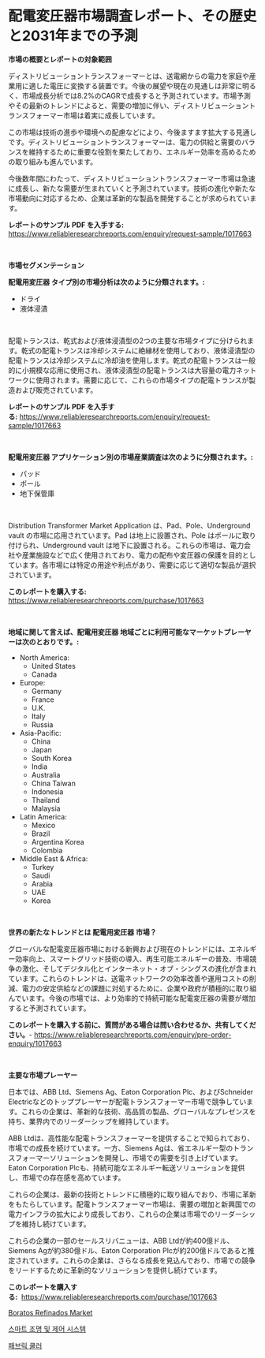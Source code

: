 <p><h1>配電変圧器市場調査レポート、その歴史と2031年までの予測</h1></p><p><strong>市場の概要とレポートの対象範囲</strong></p>
<p><p>ディストリビューショントランスフォーマーとは、送電網からの電力を家庭や産業用に適した電圧に変換する装置です。今後の展望や現在の見通しは非常に明るく、市場成長分析では8.2%のCAGRで成長すると予測されています。市場予測やその最新のトレンドによると、需要の増加に伴い、ディストリビューショントランスフォーマー市場は着実に成長しています。</p><p>この市場は技術の進歩や環境への配慮などにより、今後ますます拡大する見通しです。ディストリビューショントランスフォーマーは、電力の供給と需要のバランスを維持するために重要な役割を果たしており、エネルギー効率を高めるための取り組みも進んでいます。</p><p>今後数年間にわたって、ディストリビューショントランスフォーマー市場は急速に成長し、新たな需要が生まれていくと予測されています。技術の進化や新たな市場動向に対応するため、企業は革新的な製品を開発することが求められています。</p></p>
<p><strong>レポートのサンプル PDF を入手する:</strong> <a href="https://www.reliableresearchreports.com/enquiry/request-sample/1017663">https://www.reliableresearchreports.com/enquiry/request-sample/1017663</a></p>
<p>&nbsp;</p>
<p><strong>市場セグメンテーション</strong></p>
<p><strong>配電用変圧器 タイプ別の市場分析は次のように分類されます。:</strong></p>
<p><ul><li>ドライ</li><li>液体浸漬</li></ul></p>
<p>&nbsp;</p>
<p><p>配電トランスは、乾式および液体浸漬型の2つの主要な市場タイプに分けられます。乾式の配電トランスは冷却システムに絶縁材を使用しており、液体浸漬型の配電トランスは冷却システムに冷却油を使用します。乾式の配電トランスは一般的に小規模な応用に使用され、液体浸漬型の配電トランスは大容量の電力ネットワークに使用されます。需要に応じて、これらの市場タイプの配電トランスが製造および販売されています。</p></p>
<p><strong>レポートのサンプル PDF を入手する:</strong>&nbsp;<a href="https://www.reliableresearchreports.com/enquiry/request-sample/1017663">https://www.reliableresearchreports.com/enquiry/request-sample/1017663</a></p>
<p>&nbsp;</p>
<p><strong> 配電用変圧器 アプリケーション別の市場産業調査は次のように分類されます。:</strong></p>
<p><ul><li>パッド</li><li>ポール</li><li>地下保管庫</li></ul></p>
<p>&nbsp;</p>
<p><p>Distribution Transformer Market Application は、Pad、Pole、Underground vault の市場に応用されています。Pad は地上に設置され、Pole はポールに取り付けられ、Underground vault は地下に設置される。これらの市場は、電力会社や産業施設などで広く使用されており、電力の配布や変圧器の保護を目的としています。各市場には特定の用途や利点があり、需要に応じて適切な製品が選択されています。</p></p>
<p><strong>このレポートを購入する:</strong>&nbsp; <a href="https://www.reliableresearchreports.com/purchase/1017663">https://www.reliableresearchreports.com/purchase/1017663</a></p>
<p>&nbsp;</p>
<p><strong>地域に関して言えば、配電用変圧器 地域ごとに利用可能なマーケットプレーヤーは次のとおりです。:</strong></p>
<p><ul>
    <li>
        North America:
        <ul>
            <li>United States</li>
            <li>Canada</li>
        </ul>
    </li>
    <li>
        Europe:
        <ul>
            <li>Germany</li>
            <li>France</li>
            <li>U.K.</li>
            <li>Italy</li>
            <li>Russia</li>
        </ul>
    </li>
    <li>
        Asia-Pacific:
        <ul>
            <li>China</li>
            <li>Japan</li>
            <li>South Korea</li>
            <li>India</li>
            <li>Australia</li>
            <li>China Taiwan</li>
            <li>Indonesia</li>
            <li>Thailand</li>
            <li>Malaysia</li>
        </ul>
    </li>
    <li>
        Latin America:
        <ul>
            <li>Mexico</li>
            <li>Brazil</li>
            <li>Argentina Korea</li>
            <li>Colombia</li>
        </ul>
    </li>
    <li>
        Middle East & Africa:
        <ul>
            <li>Turkey</li>
            <li>Saudi</li>
            <li>Arabia</li>
            <li>UAE</li>
            <li>Korea</li>
        </ul>
    </li>
    </ul></p>
<p>&nbsp;</p>
<p><strong>世界の新たなトレンドとは 配電用変圧器 市場？</strong></p>
<p><p>グローバルな配電変圧器市場における新興および現在のトレンドには、エネルギー効率向上、スマートグリッド技術の導入、再生可能エネルギーの普及、市場競争の激化、そしてデジタル化とインターネット・オブ・シングスの進化が含まれています。これらのトレンドは、送電ネットワークの効率改善や運用コストの削減、電力の安定供給などの課題に対処するために、企業や政府が積極的に取り組んでいます。今後の市場では、より効率的で持続可能な配電変圧器の需要が増加すると予測されています。</p></p>
<p><strong>このレポートを購入する前に、質問がある場合は問い合わせるか、共有してください。</strong>- <a href="https://www.reliableresearchreports.com/enquiry/pre-order-enquiry/1017663">https://www.reliableresearchreports.com/enquiry/pre-order-enquiry/1017663</a></p>
<p>&nbsp;</p>
<p><strong>主要な市場プレーヤー</strong></p>
<p><p>日本では、ABB Ltd、Siemens Ag、Eaton Corporation Plc、およびSchneider Electricなどのトッププレーヤーが配電トランスフォーマー市場で競争しています。これらの企業は、革新的な技術、高品質の製品、グローバルなプレゼンスを持ち、業界内でのリーダーシップを維持しています。 </p><p>ABB Ltdは、高性能な配電トランスフォーマーを提供することで知られており、市場での成長を続けています。一方、Siemens Agは、省エネルギー型のトランスフォーマーソリューションを開発し、市場での需要を引き上げています。Eaton Corporation Plcも、持続可能なエネルギー転送ソリューションを提供し、市場での存在感を高めています。</p><p>これらの企業は、最新の技術とトレンドに積極的に取り組んでおり、市場に革新をもたらしています。配電トランスフォーマー市場は、需要の増加と新興国での電力インフラの拡大により成長しており、これらの企業は市場でのリーダーシップを維持し続けています。</p><p>これらの企業の一部のセールスリバニューは、ABB Ltdが約400億ドル、Siemens Agが約380億ドル、Eaton Corporation Plcが約200億ドルであると推定されています。これらの企業は、さらなる成長を見込んでおり、市場での競争をリードするために革新的なソリューションを提供し続けています。</p></p>
<p><strong>このレポートを購入する:</strong>&nbsp;&nbsp;<a href="https://www.reliableresearchreports.com/purchase/1017663">https://www.reliableresearchreports.com/purchase/1017663</a></p>
<p><p><a href="https://view.publitas.com/reportprime-1/boratos-refinados-market-size-furnishes-valuable-information-encompassing-market-share-market-trends-and-projections-spanning-from-2023-to-2030/">Boratos Refinados Market</a></p><p><a href="https://medium.com/@qpfbabw35734906/%EC%8A%A4%EB%A7%88%ED%8A%B8-%EC%A1%B0%EB%AA%85-%EB%B0%8F-%EC%A0%9C%EC%96%B4-%EC%8B%9C%EC%8A%A4%ED%85%9C-%EC%8B%9C%EC%9E%A5-nbsp-2031%EB%85%84%EA%B9%8C%EC%A7%80%EC%9D%98-%ED%8A%B8%EB%A0%8C%EB%93%9C-%EC%98%88%EC%B8%A1-%EB%B0%8F-%EA%B2%BD%EC%9F%81-%EB%B6%84%EC%84%9D-67f191bb12fb">스마트 조명 및 제어 시스템</a></p><p><a href="https://medium.com/@qpfbabw35734906/%ED%8C%A8%EB%B8%8C%EB%A6%AD-%EC%BF%A8%EB%9F%AC-%EC%8B%9C%EC%9E%A5-%EC%8B%9C%EC%9E%A5-cagr-%EC%8B%9C%EC%9E%A5-%EB%8F%99%ED%96%A5-%EB%B0%8F-%EC%84%B1%EC%9E%A5-%EC%A0%84%EB%9E%B5%EC%97%90-%EB%8C%80%ED%95%9C-%ED%86%B5%EC%B0%B0%EB%A0%A5-8522bc31bbdb">패브릭 쿨러</a></p></p>